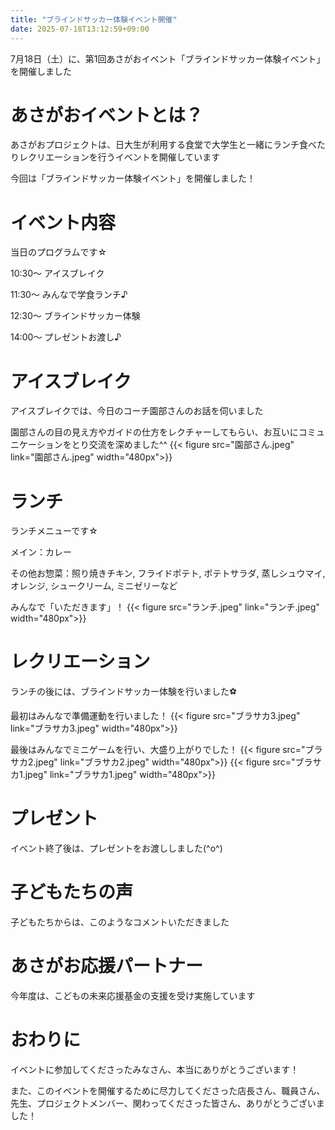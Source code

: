 ```yaml
---
title: "ブラインドサッカー体験イベント開催"
date: 2025-07-18T13:12:59+09:00
---
```

7月18日（土）に、第1回あさがおイベント「ブラインドサッカー体験イベント」を開催しました
<!--more-->
# あさがおイベントとは？
あさがおプロジェクトは、日大生が利用する食堂で大学生と一緒にランチ食べたりレクリエーションを行うイベントを開催しています

今回は「ブラインドサッカー体験イベント」を開催しました！

# イベント内容
当日のプログラムです☆

10:30〜 アイスブレイク

11:30〜 みんなで学食ランチ♪

12:30〜 ブラインドサッカー体験

14:00〜 プレゼントお渡し♪

# アイスブレイク
アイスブレイクでは、今日のコーチ園部さんのお話を伺いました

園部さんの目の見え方やガイドの仕方をレクチャーしてもらい、お互いにコミュニケーションをとり交流を深めました^^
{{< figure src="園部さん.jpeg" link="園部さん.jpeg" width="480px">}}

# ランチ
ランチメニューです☆

メイン：カレー

その他お惣菜：照り焼きチキン, フライドポテト, ポテトサラダ, 蒸しシュウマイ, オレンジ, シュークリーム, ミニゼリーなど

みんなで「いただきます」！
{{< figure src="ランチ.jpeg" link="ランチ.jpeg" width="480px">}}

# レクリエーション
ランチの後には、ブラインドサッカー体験を行いました⚽️

最初はみんなで準備運動を行いました！
{{< figure src="ブラサカ3.jpeg" link="ブラサカ3.jpeg" width="480px">}}

最後はみんなでミニゲームを行い、大盛り上がりでした！
{{< figure src="ブラサカ2.jpeg" link="ブラサカ2.jpeg" width="480px">}}
{{< figure src="ブラサカ1.jpeg" link="ブラサカ1.jpeg" width="480px">}}

# プレゼント
イベント終了後は、プレゼントをお渡ししました(^o^)

# 子どもたちの声
子どもたちからは、このようなコメントいただきました

# あさがお応援パートナー
今年度は、こどもの未来応援基金の支援を受け実施しています

# おわりに
イベントに参加してくださったみなさん、本当にありがとうございます！

また、このイベントを開催するために尽力してくださった店長さん、職員さん、先生、プロジェクトメンバー、関わってくださった皆さん、ありがとうございました！
